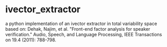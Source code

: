 # ivector_extractor
a python implementation of an ivector extractor in total variability space based on:
Dehak, Najim, et al. "Front-end factor analysis for speaker verification." Audio, Speech, and Language Processing, IEEE Transactions on 19.4 (2011): 788-798.
